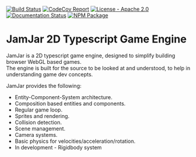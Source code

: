 [![Build Status](https://github.com/jthomperoo/jamjar/workflows/JamJar/badge.svg)](https://github.com/jthomperoo/JamJar/actions)
[![CodeCov Report](https://codecov.io/gh/jthomperoo/jamjar/branch/master/graph/badge.svg)](https://codecov.io/gh/jthomperoo/jamjar)
[![License - Apache 2.0](http://img.shields.io/:license-apache-blue.svg)](http://www.apache.org/licenses/LICENSE-2.0.html)
[![Documentation Status](https://readthedocs.org/projects/jamjar/badge/?version=latest)](https://jamjar.readthedocs.io/en/latest)
[![NPM Package](https://img.shields.io/npm/v/jamjar/latest)](https://www.npmjs.com/package/jamjar)

# JamJar 2D Typescript Game Engine

JamJar is a 2D typescript game engine, designed to simplify building browser WebGL based games.  
The engine is built for the source to be looked at and understood, to help in understanding game dev concepts.  

JamJar provides the following:

* Entity-Component-System architecture.
* Composition based entities and components.
* Regular game loop.
* Sprites and rendering.
* Collision detection.
* Scene management.
* Camera systems.
* Basic physics for velocities/acceleration/rotation.
* In development - Rigidbody system
